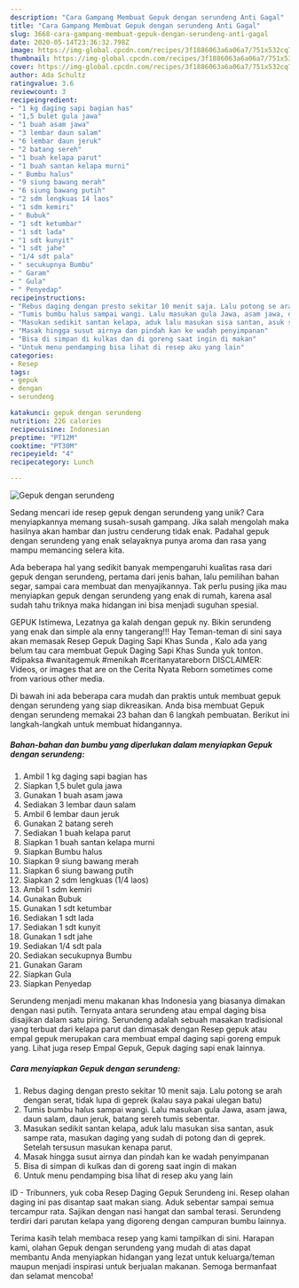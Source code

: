 ```yaml
---
description: "Cara Gampang Membuat Gepuk dengan serundeng Anti Gagal"
title: "Cara Gampang Membuat Gepuk dengan serundeng Anti Gagal"
slug: 3668-cara-gampang-membuat-gepuk-dengan-serundeng-anti-gagal
date: 2020-05-14T23:36:32.798Z
image: https://img-global.cpcdn.com/recipes/3f1886063a6a06a7/751x532cq70/gepuk-dengan-serundeng-foto-resep-utama.jpg
thumbnail: https://img-global.cpcdn.com/recipes/3f1886063a6a06a7/751x532cq70/gepuk-dengan-serundeng-foto-resep-utama.jpg
cover: https://img-global.cpcdn.com/recipes/3f1886063a6a06a7/751x532cq70/gepuk-dengan-serundeng-foto-resep-utama.jpg
author: Ada Schultz
ratingvalue: 3.6
reviewcount: 3
recipeingredient:
- "1 kg daging sapi bagian has"
- "1,5 bulet gula jawa"
- "1 buah asam jawa"
- "3 lembar daun salam"
- "6 lembar daun jeruk"
- "2 batang sereh"
- "1 buah kelapa parut"
- "1 buah santan kelapa murni"
- " Bumbu halus"
- "9 siung bawang merah"
- "6 siung bawang putih"
- "2 sdm lengkuas 14 laos"
- "1 sdm kemiri"
- " Bubuk"
- "1 sdt ketumbar"
- "1 sdt lada"
- "1 sdt kunyit"
- "1 sdt jahe"
- "1/4 sdt pala"
- " secukupnya Bumbu"
- " Garam"
- " Gula"
- " Penyedap"
recipeinstructions:
- "Rebus daging dengan presto sekitar 10 menit saja. Lalu potong se arah dengan serat, tidak lupa di geprek (kalau saya pakai ulegan batu)"
- "Tumis bumbu halus sampai wangi. Lalu masukan gula Jawa, asam jawa, daun salam, daun jeruk, batang sereh tumis sebentar."
- "Masukan sedikit santan kelapa, aduk lalu masukan sisa santan, asuk sampe rata, masukan daging yang sudah di potong dan di geprek. Setelah tersusun masukan kenapa parut."
- "Masak hingga susut airnya dan pindah kan ke wadah penyimpanan"
- "Bisa di simpan di kulkas dan di goreng saat ingin di makan"
- "Untuk menu pendamping bisa lihat di resep aku yang lain"
categories:
- Resep
tags:
- gepuk
- dengan
- serundeng

katakunci: gepuk dengan serundeng 
nutrition: 226 calories
recipecuisine: Indonesian
preptime: "PT12M"
cooktime: "PT30M"
recipeyield: "4"
recipecategory: Lunch

---
```



![Gepuk dengan serundeng](https://img-global.cpcdn.com/recipes/3f1886063a6a06a7/751x532cq70/gepuk-dengan-serundeng-foto-resep-utama.jpg)

Sedang mencari ide resep gepuk dengan serundeng yang unik? Cara menyiapkannya memang susah-susah gampang. Jika salah mengolah maka hasilnya akan hambar dan justru cenderung tidak enak. Padahal gepuk dengan serundeng yang enak selayaknya punya aroma dan rasa yang mampu memancing selera kita.

Ada beberapa hal yang sedikit banyak mempengaruhi kualitas rasa dari gepuk dengan serundeng, pertama dari jenis bahan, lalu pemilihan bahan segar, sampai cara membuat dan menyajikannya. Tak perlu pusing jika mau menyiapkan gepuk dengan serundeng yang enak di rumah, karena asal sudah tahu triknya maka hidangan ini bisa menjadi suguhan spesial.

GEPUK Istimewa, Lezatnya ga kalah dengan gepuk ny. Bikin serundeng yang enak dan simple ala enny tangerang!!! Hay Teman-teman di sini saya akan memasak Resep Gepuk Daging Sapi Khas Sunda , Kalo ada yang belum tau cara membuat Gepuk Daging Sapi Khas Sunda yuk tonton. #dipaksa #wanitagemuk #menikah #ceritanyatareborn DISCLAIMER: Videos, or images that are on the Cerita Nyata Reborn sometimes come from various other media.


Di bawah ini ada beberapa cara mudah dan praktis untuk membuat gepuk dengan serundeng yang siap dikreasikan. Anda bisa membuat Gepuk dengan serundeng memakai 23 bahan dan 6 langkah pembuatan. Berikut ini langkah-langkah untuk membuat hidangannya.

<!--inarticleads1-->

##### Bahan-bahan dan bumbu yang diperlukan dalam menyiapkan Gepuk dengan serundeng:

1. Ambil 1 kg daging sapi bagian has
1. Siapkan 1,5 bulet gula jawa
1. Gunakan 1 buah asam jawa
1. Sediakan 3 lembar daun salam
1. Ambil 6 lembar daun jeruk
1. Gunakan 2 batang sereh
1. Sediakan 1 buah kelapa parut
1. Siapkan 1 buah santan kelapa murni
1. Siapkan  Bumbu halus
1. Siapkan 9 siung bawang merah
1. Siapkan 6 siung bawang putih
1. Siapkan 2 sdm lengkuas (1/4 laos)
1. Ambil 1 sdm kemiri
1. Gunakan  Bubuk
1. Gunakan 1 sdt ketumbar
1. Sediakan 1 sdt lada
1. Sediakan 1 sdt kunyit
1. Gunakan 1 sdt jahe
1. Sediakan 1/4 sdt pala
1. Sediakan  secukupnya Bumbu
1. Gunakan  Garam
1. Siapkan  Gula
1. Siapkan  Penyedap


Serundeng menjadi menu makanan khas Indonesia yang biasanya dimakan dengan nasi putih. Ternyata antara serundeng atau empal daging bisa disajikan dalam satu piring. Serundeng adalah sebuah masakan tradisional yang terbuat dari kelapa parut dan dimasak dengan Resep gepuk atau empal gepuk merupakan cara membuat empal daging sapi goreng empuk yang. Lihat juga resep Empal Gepuk, Gepuk daging sapi enak lainnya. 

<!--inarticleads2-->

##### Cara menyiapkan Gepuk dengan serundeng:

1. Rebus daging dengan presto sekitar 10 menit saja. Lalu potong se arah dengan serat, tidak lupa di geprek (kalau saya pakai ulegan batu)
1. Tumis bumbu halus sampai wangi. Lalu masukan gula Jawa, asam jawa, daun salam, daun jeruk, batang sereh tumis sebentar.
1. Masukan sedikit santan kelapa, aduk lalu masukan sisa santan, asuk sampe rata, masukan daging yang sudah di potong dan di geprek. Setelah tersusun masukan kenapa parut.
1. Masak hingga susut airnya dan pindah kan ke wadah penyimpanan
1. Bisa di simpan di kulkas dan di goreng saat ingin di makan
1. Untuk menu pendamping bisa lihat di resep aku yang lain


ID - Tribunners, yuk coba Resep Daging Gepuk Serundeng ini. Resep olahan daging ini pas disantap saat makan siang. Aduk sebentar sampai semua tercampur rata. Sajikan dengan nasi hangat dan sambal terasi. Serundeng terdiri dari parutan kelapa yang digoreng dengan campuran bumbu lainnya. 

Terima kasih telah membaca resep yang kami tampilkan di sini. Harapan kami, olahan Gepuk dengan serundeng yang mudah di atas dapat membantu Anda menyiapkan hidangan yang lezat untuk keluarga/teman maupun menjadi inspirasi untuk berjualan makanan. Semoga bermanfaat dan selamat mencoba!
